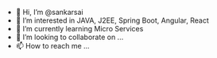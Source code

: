 - 👋 Hi, I’m @sankarsai
- 👀 I’m interested in JAVA, J2EE, Spring Boot, Angular, React
- 🌱 I’m currently learning Micro Services
- 💞️ I’m looking to collaborate on ...
- 📫 How to reach me ...

<!---
sankarsai8686/sankarsai8686 is a ✨ special ✨ repository because its `README.md` (this file) appears on your GitHub profile.
You can click the Preview link to take a look at your changes.
--->

